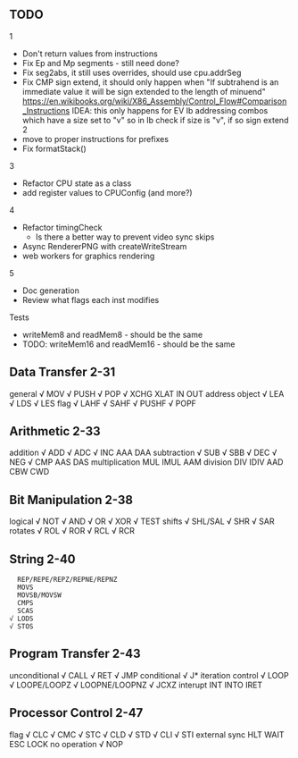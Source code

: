 ## TODO

1
* Don't return values from instructions
* Fix Ep and Mp segments - still need done?
* Fix seg2abs, it still uses overrides, should use cpu.addrSeg
* Fix CMP sign extend, it should only happen when
  "If subtrahend is an immediate value it will be sign extended to the length of minuend"
  https://en.wikibooks.org/wiki/X86_Assembly/Control_Flow#Comparison_Instructions
  IDEA: this only happens for EV Ib addressing combos which have a size set to "v"
        so in Ib check if size is "v", if so sign extend
2
* move to proper instructions for prefixes
* Fix formatStack()

3
* Refactor CPU state as a class
* add register values to CPUConfig (and more?)

4
* Refactor timingCheck
  - Is there a better way to prevent video sync skips
* Async RendererPNG with createWriteStream
* web workers for graphics rendering

5
* Doc generation
* Review what flags each inst modifies

Tests
* writeMem8 and readMem8 - should be the same
* TODO: writeMem16 and readMem16 - should be the same

Data Transfer 2-31
------------------
general
	√ MOV
	√ PUSH
	√ POP
	√ XCHG
	  XLAT
	  IN
	  OUT
address object
	√ LEA
	√ LDS
	√ LES
flag
	√ LAHF
	√ SAHF
	√ PUSHF
	√ POPF

Arithmetic 2-33
---------------
addition
	√ ADD
	√ ADC
	√ INC
	  AAA
	  DAA
subtraction
	√ SUB
	√ SBB
	√ DEC
	√ NEG
	√ CMP
	  AAS
	  DAS
multiplication
	  MUL
	  IMUL
	  AAM
division
	  DIV
	  IDIV
	  AAD
	  CBW
	  CWD

Bit Manipulation 2-38
---------------------
logical
	√ NOT
	√ AND
	√ OR
	√ XOR
	√ TEST
shifts
	√ SHL/SAL
	√ SHR
	√ SAR
rotates
	√ ROL
	√ ROR
	√ RCL
	√ RCR

String 2-40
-----------
	  REP/REPE/REPZ/REPNE/REPNZ
	  MOVS
	  MOVSB/MOVSW
	  CMPS
	  SCAS
	√ LODS
	√ STOS

Program Transfer 2-43
---------------------
unconditional
	√ CALL
	√ RET
	√ JMP
conditional
	√ J*
iteration control
	√ LOOP
	√ LOOPE/LOOPZ
	√ LOOPNE/LOOPNZ
	√ JCXZ
interupt
	  INT
	  INTO
	  IRET

Processor Control 2-47
----------------------
flag
	√ CLC
	√ CMC
	√ STC
	√ CLD
	√ STD
	√ CLI
	√ STI
external sync
	  HLT
	  WAIT
	  ESC
	  LOCK
no operation
	√ NOP













